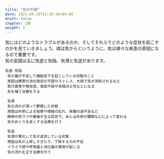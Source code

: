 ```yaml
---
title: "気の不調"
date: 2023-09-19T13:35:59+09:00
draft: false
chapter: 2章
weight: 3
---
```

気にはどのようなトラブルがあるのか、そしてそれらでどのような症状を起こすのかを見ていきましょう。病は気からというように、気は様々な疾患の原因になるので重要です。  
気の変調は主に気虚と気陥、気滞と気逆があります。
```
気虚 気陥  
 気の量が不足して機能低下を起こしている状態のこと  
 原因は脾胃の消化吸収の不調やストレス、大病で気が消耗されるなど  
 発汗異常や倦怠感、食欲不振や末端冷え性などになる  
 気を補う治療をする  
```   
```
 気滞  
 気の流れが滞って鬱積した状態  
 原因は外邪による阻害や情緒の乱れ、栄養の過不足など  
 精神の抑うつや脹痛が主な症状で、あとは外邪の種類などによって変わる  
 気のめぐりを良くする治療を行う  
 ```  
```
 気逆  
 気滞が悪化して気が逆流している状態  
 原因は気が上昇しすぎたり、下降する力の不足  
 イライラ感や呼吸器と消化器の異常が起こる  
 気の流れを正す治療を行う  
 ```
